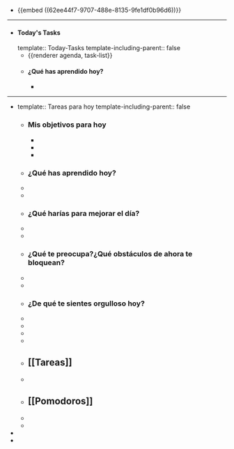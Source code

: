 - {{embed ((62ee44f7-9707-488e-8135-9fe1df0b96d6))}}
- ---
- #### Today's Tasks
  template:: Today-Tasks
  template-including-parent:: false
	- {{renderer agenda, task-list}}
	- #### ¿Qué has aprendido hoy?
		-
- ---
- template:: Tareas para hoy
  template-including-parent:: false
	- ### Mis objetivos para hoy
		-
		-
		-
	- ### ¿Qué has aprendido hoy?
	-
	-
	- ### ¿Qué harías para mejorar el día?
	-
	-
	- ### ¿Qué te preocupa?¿Qué obstáculos de ahora te bloquean?
	-
	-
	- ### ¿De qué te sientes orgulloso hoy?
	-
	-
	-
	-
	- ## [[Tareas]]
	-
	- ## [[Pomodoros]]
	-
	-
-
-